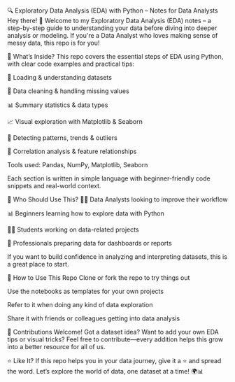 🔍 Exploratory Data Analysis (EDA) with Python – Notes for Data Analysts
Hey there! 👋
Welcome to my Exploratory Data Analysis (EDA) notes – a step-by-step guide to understanding your data before diving into deeper analysis or modeling. If you're a Data Analyst who loves making sense of messy data, this repo is for you!

📘 What’s Inside?
This repo covers the essential steps of EDA using Python, with clear code examples and practical tips:

📂 Loading & understanding datasets

🧹 Data cleaning & handling missing values

📊 Summary statistics & data types

📈 Visual exploration with Matplotlib & Seaborn

🧠 Detecting patterns, trends & outliers

🔄 Correlation analysis & feature relationships

Tools used: Pandas, NumPy, Matplotlib, Seaborn

Each section is written in simple language with beginner-friendly code snippets and real-world context.

🎯 Who Should Use This?
🧑‍💻 Data Analysts looking to improve their workflow

📊 Beginners learning how to explore data with Python

🧑‍🎓 Students working on data-related projects

💼 Professionals preparing data for dashboards or reports

If you want to build confidence in analyzing and interpreting datasets, this is a great place to start.

🚀 How to Use This Repo
Clone or fork the repo to try things out

Use the notebooks as templates for your own projects

Refer to it when doing any kind of data exploration

Share it with friends or colleagues getting into data analysis

🤝 Contributions Welcome!
Got a dataset idea? Want to add your own EDA tips or visual tricks?
Feel free to contribute—every addition helps this grow into a better resource for all of us.

⭐ Like It?
If this repo helps you in your data journey, give it a ⭐ and spread the word. Let’s explore the world of data, one dataset at a time! 🌍📊

